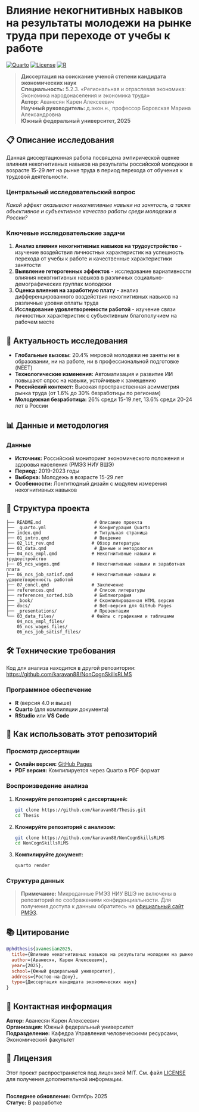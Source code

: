 # Влияние некогнитивных навыков на результаты молодежи на рынке труда при переходе от учебы к работе

[![Quarto](https://img.shields.io/badge/Made%20with-Quarto-blue.svg)](https://quarto.org/) [![License](https://img.shields.io/badge/License-MIT-green.svg)](LICENSE) [![R](https://img.shields.io/badge/R-4.0+-blue.svg)](https://www.r-project.org/)

> **Диссертация на соискание ученой степени кандидата экономических наук**\
> **Специальность:** 5.2.3. «Региональная и отраслевая экономика: Экономика народонаселения и экономика труда»\
> **Автор:** Аванесян Карен Алексеевич\
> **Научный руководитель:** д.экон.н., профессор Боровская Марина Александровна\
> **Южный федеральный университет, 2025**

## 📋 Описание исследования

Данная диссертационная работа посвящена эмпирической оценке влияния некогнитивных навыков на результаты российской молодежи в возрасте 15-29 лет на рынке труда в период перехода от обучения к трудовой деятельности.

### Центральный исследовательский вопрос

*Какой эффект оказывают некогнитивные навыки на занятость, а также объективное и субъективное качество работы среди молодежи в России?*

### Ключевые исследовательские задачи

1.  **Анализ влияния некогнитивных навыков на трудоустройство** - изучение воздействия личностных характеристик на успешность перехода от учебы к работе и качественные характеристики занятости
2.  **Выявление гетерогенных эффектов** - исследование вариативности влияния некогнитивных навыков в различных социально-демографических группах молодежи
3.  **Оценка влияния на заработную плату** - анализ дифференцированного воздействия некогнитивных навыков на различные уровни оплаты труда
4.  **Исследование удовлетворенности работой** - изучение связи личностных характеристик с субъективным благополучием на рабочем месте

## 🎯 Актуальность исследования

-   **Глобальные вызовы:** 20.4% мировой молодежи не заняты ни в образовании, ни на работе, ни в профессиональной подготовке (NEET)
-   **Технологические изменения:** Автоматизация и развитие ИИ повышают спрос на навыки, устойчивые к замещению
-   **Российский контекст:** Высокая пространственная асимметрия рынка труда (от 1.6% до 30% безработицы по регионам)
-   **Молодежная безработица:** 26% среди 15-19 лет, 13.6% среди 20-24 лет в России

## 📊 Данные и методология

### Данные

-   **Источник:** Российский мониторинг экономического положения и здоровья населения (РМЭЗ НИУ ВШЭ)
-   **Период:** 2019-2023 годы
-   **Выборка:** Молодежь в возрасте 15-29 лет
-   **Особенности:** Лонгитюдный дизайн с модулем измерения некогнитивных навыков

## 📁 Структура проекта

```         
├── README.md                    # Описание проекта
├── _quarto.yml                  # Конфигурация Quarto
├── index.qmd                    # Титульная страница
├── 01_intro.qmd                 # Введение
├── 02_lit_rev.qmd              # Обзор литературы
├── 03_data.qmd                  # Данные и методология
├── 04_ncs_empl.qmd             # Некогнитивные навыки и трудоустройство
├── 05_ncs_wages.qmd            # Некогнитивные навыки и заработная плата
├── 06_ncs_job_satisf.qmd       # Некогнитивные навыки и удовлетворенность работой
├── 07_concl.qmd                # Заключение
├── references.qmd               # Список литературы
├── references_sorted.bib        # Библиография
├── _book/                       # Скомпилированная HTML версия
├── docs/                        # Веб-версия для GitHub Pages
├── _presentations/              # Презентации
└── 03_data_files/              # Файлы с графиками и таблицами
    04_ncs_empl_files/
    05_ncs_wages_files/
    06_ncs_job_satisf_files/
```

## 🛠️ Технические требования

Код для анализа находится в другой репозитории: <https://github.com/karavan88/NonCognSkillsRLMS>

### Программное обеспечение

-   **R** (версия 4.0 и выше)
-   **Quarto** (для компиляции документа)
-   **RStudio** или **VS Code**

## 📖 Как использовать этот репозиторий

### Просмотр диссертации

-   **Онлайн версия:** [GitHub Pages](https://karavan88.github.io/Thesis/)
-   **PDF версия:** Компилируется через Quarto в PDF формат

### Воспроизведение анализа

1.  **Клонируйте репозиторий с диссертацией:**

    ``` bash
    git clone https://github.com/karavan88/Thesis.git
    cd Thesis
    ```

2.  **Клонируйте репозиторий с анализом:**

    ``` bash
    git clone https://github.com/karavan88/NonCognSkillsRLMS
    cd NonCognSkillsRLMS
    ```

3.  **Компилируйте документ:**

    ``` bash
    quarto render
    ```

### Структура данных

> **Примечание:** Микроданные РМЭЗ НИУ ВШЭ не включены в репозиторий по соображениям конфиденциальности. Для получения доступа к данным обратитесь на [официальный сайт РМЭЗ](https://www.hse.ru/rlms/).

## 📚 Цитирование

``` bibtex
@phdthesis{avanesian2025,
  title={Влияние некогнитивных навыков на результаты молодежи на рынке труда при переходе от учебы к работе},
  author={Аванесян, Карен Алексеевич},
  year={2025},
  school={Южный федеральный университет},
  address={Ростов-на-Дону},
  type={Диссертация кандидата экономических наук}
}
```

## 📧 Контактная информация

**Автор:** Аванесян Карен Алексеевич\
**Организация:** Южный федеральный университет\
**Подразделение:** Кафедра Управления человеческими ресурсами, Экономический факультет

## 📄 Лицензия

Этот проект распространяется под лицензией MIT. См. файл [LICENSE](LICENSE) для получения дополнительной информации.

## 

**Последнее обновление:** Октябрь 2025\
**Статус:** В разработке